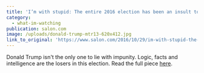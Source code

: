 ```yaml
---
title: 'I’m with stupid: The entire 2016 election has been an insult to our intelligence'
category:
  - what-im-watching
publication: salon.com
image: /uploads/donald-trump-mtr13-620x412.jpg
link_to_original: 'https://www.salon.com/2016/10/29/im-with-stupid-the-entire-2016-election-has-been-an-insult-to-our-intelligence/'
---
```



Donald Trump isn't the only one to lie with impunity. Logic, facts and intelligence are the losers in this election. Read the full piece [here](https://www.salon.com/2016/10/29/im-with-stupid-the-entire-2016-election-has-been-an-insult-to-our-intelligence/).